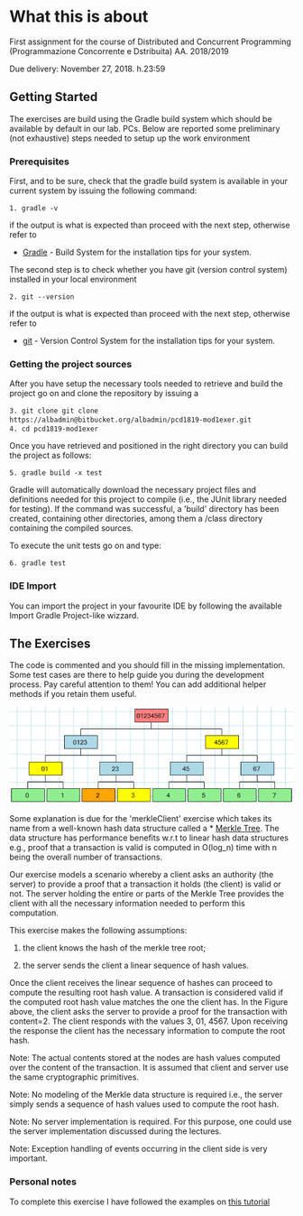 # What this is about

First assignment for the course of Distributed and Concurrent Programming (Programmazione Concorrente e Dstribuita) AA. 2018/2019 

Due delivery: November 27, 2018. h.23:59

## Getting Started

The exercises are build using the Gradle build system which should be available by default in our lab. PCs. 
Below are reported some preliminary (not exhaustive) steps needed to setup up the work environment

### Prerequisites

First, and to be sure, check that the gradle build system is available in your current system by issuing the following command:

```
1. gradle -v
```
if the output is what is expected than proceed with the next step, otherwise refer to 
* [Gradle](https://gradle.org/install/) - Build System
for the installation tips for your system.

The second step is to check whether you have git (version control system) installed in your local environment

```
2. git --version
```
if the output is what is expected than proceed with the next step, otherwise refer to
* [git](https://git-scm.com/downloads ) - Version Control System
for the installation tips for your system.

### Getting the project sources

After you have setup the necessary tools needed to retrieve and build the project go on and clone the repository by issuing a 

```
3. git clone git clone https://albadmin@bitbucket.org/albadmin/pcd1819-mod1exer.git
4. cd pcd1819-mod1exer
```

Once you have retrieved and positioned in the right directory you can build the project as follows:

```
5. gradle build -x test 
```

Gradle will automatically download the necessary project files and definitions needed for this project to compile (i.e., the JUnit library needed for testing).
If the command was successful, a 'build' directory has been created, containing other directories, among them a /class directory containing the compiled sources.

To execute the unit tests go on and type:

```
6. gradle test
```

### IDE Import

You can import the project in your favourite IDE by following the available Import Gradle Project-like wizzard.

## The Exercises

The code is commented and you should fill in the missing implementation. Some test cases are there to help guide you during the development process.
Pay careful attention to them! You can add additional helper methods if you retain them useful.

![alt text](audit-merkle.png)

Some explanation is due for the 'merkleClient' exercise which takes its name from a well-known hash data structure called a * [Merkle Tree](https://en.wikipedia.org/wiki/Merkle_tree). The data structure has performance benefits w.r.t to linear hash data structures e.g., proof that a transaction is valid is computed in O(log_n) time with n being the overall number of transactions.

Our exercise models a scenario whereby a client asks an authority (the server) to provide a proof that a transaction it holds (the client) is valid or not. The server holding the entire or parts of the Merkle Tree provides the client with all the necessary information needed to perform this computation. 

This exercise makes the following assumptions: 

1. the client knows the hash of the merkle tree root;

2. the server sends the client a linear sequence of hash values.

Once the client receives the linear sequence of hashes can proceed to compute the resulting root hash value. A transaction is considered valid if the computed root hash value matches the one the client has. In the Figure above, the client asks the server to provide a proof for the transaction with content=2. The client responds with the values 3, 01, 4567. Upon receiving the response the client has the necessary information to compute 
the root hash. 

Note: The actual contents stored at the nodes are hash values computed over the content of the transaction. It is assumed that client
and server use the same cryptographic primitives.

Note: No modeling of the Merkle data structure is required i.e., the server 
simply sends a sequence of hash values used to compute the root hash.

Note: No server implementation is required. For this purpose, one could use the server implementation
discussed during the lectures. 

Note: Exception handling of events occurring in the client side is very important.

### Personal notes

To complete this exercise I have followed the examples on [this tutorial](https://www.cs.uic.edu/~troy/spring05/cs450/sockets/socket.html)
<!-- https://www.cs.uic.edu/~troy/fall04/cs441/drake/sockets.html -->
